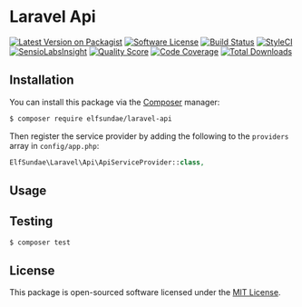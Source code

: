 # Laravel Api

[![Latest Version on Packagist](https://img.shields.io/packagist/v/elfsundae/laravel-api.svg?style=flat-square)](https://packagist.org/packages/elfsundae/laravel-api)
[![Software License](https://img.shields.io/badge/license-MIT-brightgreen.svg?style=flat-square)](LICENSE.md)
[![Build Status](https://img.shields.io/travis/ElfSundae/laravel-api/master.svg?style=flat-square)](https://travis-ci.org/ElfSundae/laravel-api)
[![StyleCI](https://styleci.io/repos/94031282/shield)](https://styleci.io/repos/94031282)
[![SensioLabsInsight](https://img.shields.io/sensiolabs/i/fa3ed5b2-08f5-429f-8ec7-29f7fa741867.svg?style=flat-square)](https://insight.sensiolabs.com/projects/fa3ed5b2-08f5-429f-8ec7-29f7fa741867)
[![Quality Score](https://img.shields.io/scrutinizer/g/elfsundae/laravel-api.svg?style=flat-square)](https://scrutinizer-ci.com/g/elfsundae/laravel-api)
[![Code Coverage](https://img.shields.io/scrutinizer/coverage/g/elfsundae/laravel-api/master.svg?style=flat-square)](https://scrutinizer-ci.com/g/elfsundae/laravel-api/?branch=master)
[![Total Downloads](https://img.shields.io/packagist/dt/elfsundae/laravel-api.svg?style=flat-square)](https://packagist.org/packages/elfsundae/laravel-api)

## Installation

You can install this package via the [Composer](https://getcomposer.org) manager:

```sh
$ composer require elfsundae/laravel-api
```

Then register the service provider by adding the following to the `providers` array in `config/app.php`:

```php
ElfSundae\Laravel\Api\ApiServiceProvider::class,
```

## Usage

## Testing

```sh
$ composer test
```

## License

This package is open-sourced software licensed under the [MIT License](LICENSE.md).

